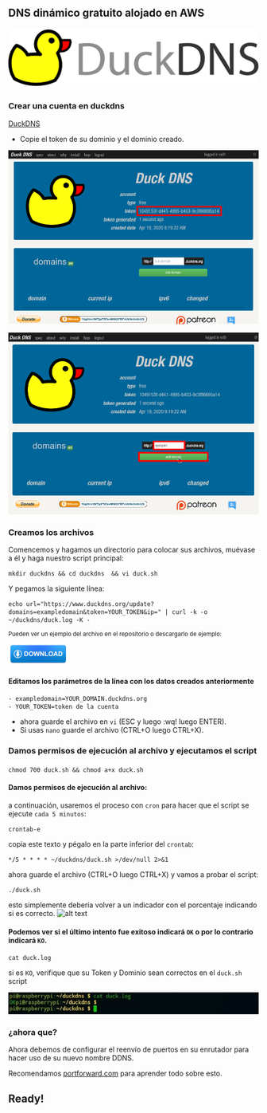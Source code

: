 ## DNS dinámico gratuito alojado en AWS
<p align="center">
  <img src="https://github.com/JuanRodenas/Duckdns/blob/main/files/duckdns_logo.png"
       width="700"/>
</p>

### Crear una cuenta en duckdns
[DuckDNS](https://www.duckdns.org)
- Copie el token de su dominio y el dominio creado.

![alt text](https://github.com/JuanRodenas/Duckdns/blob/main/files/token-duckdns.png)

![alt text](https://github.com/JuanRodenas/Duckdns/blob/main/files/Dominio-duckdns.png)


### Creamos los archivos 
Comencemos y hagamos un directorio para colocar sus archivos, muévase a él y haga nuestro script principal:
```
mkdir duckdns && cd duckdns  && vi duck.sh
```
Y pegamos la siguiente línea:
```
echo url="https://www.duckdns.org/update?domains=exampledomain&token=YOUR_TOKEN&ip=" | curl -k -o ~/duckdns/duck.log -K -
```
<sup>Pueden ver un ejemplo del archivo en el repositorio o descargarlo de ejemplo:</sup>
<a title="duck.sh" href="https://github.com/JuanRodenas/Duckdns/blob/main/duck.sh"><img src="https://github.com/JuanRodenas/Duckdns/blob/main/files/down.png" alt="duck.sh" width="120" align="center" /></a>


#### Editamos los parámetros de la línea con los datos creados anteriormente
```
- exampledomain=YOUR_DOMAIN.duckdns.org
- YOUR_TOKEN=token de la cuenta
```
- ahora guarde el archivo en `vi` (ESC y luego :wq! luego ENTER).
- Si usas `nano` guarde el archivo (CTRL+O luego CTRL+X).

### Damos permisos de ejecución al archivo y ejecutamos el script
#### 
```
chmod 700 duck.sh && chmod a+x duck.sh
```

#### Damos permisos de ejecución al archivo:
a continuación, usaremos el proceso con `cron` para hacer que el script se ejecute `cada 5 minutos`:
```
crontab-e
```
copia este texto y pégalo en la parte inferior del `crontab`:
```
*/5 * * * * ~/duckdns/duck.sh >/dev/null 2>&1
```
ahora guarde el archivo (CTRL+O luego CTRL+X) y vamos a probar el script:
```
./duck.sh
```
esto simplemente debería volver a un indicador con el porcentaje indicando si es correcto.
![alt text](https://github.com/JuanRodenas/Duckdns/blob/main/files/duckDNS_ejecuci%C3%B3n.jpg)


#### Podemos ver si el último intento fue exitoso indicará `OK` o por lo contrario indicará `KO`.
```
cat duck.log
```
si es `KO`, verifique que su Token y Dominio sean correctos en el `duck.sh` script

![alt text](https://github.com/JuanRodenas/Duckdns/blob/main/files/duckDNS_log.jpg)


### ¿ahora que?
Ahora debemos de configurar el reenvío de puertos en su enrutador para hacer uso de su nuevo nombre DDNS.

Recomendamos [portforward.com](https://portforward.com/) para aprender todo sobre esto.

## Ready!
